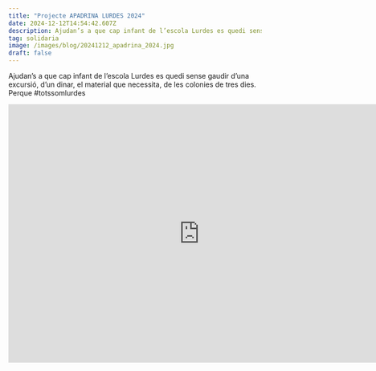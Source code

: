 ```yaml
---
title: "Projecte APADRINA LURDES 2024"
date: 2024-12-12T14:54:42.607Z
description: Ajudan’s a que cap infant de l’escola Lurdes es quedi sense gaudir d’una excursió, d’un dinar, el material que necessita, de les colonies de tres dies. Perque #totssomlurdes
tag: solidaria
image: /images/blog/20241212_apadrina_2024.jpg
draft: false
---
```


<p>Ajudan’s a que cap infant de l’escola Lurdes es quedi sense gaudir d’una excursió, d’un dinar, el material que necessita, de les colonies de tres dies. Perque #totssomlurdes
</p>
<div class="player-container">
        <iframe width="760" height="515" src="https://www.youtube.com/embed/TeC4YBgqTb4?si=vr5bZsHrAjYqwWfD" title="Apadrina Lurdes 2024" frameborder="0" allow="accelerometer; autoplay; clipboard-write; encrypted-media; gyroscope; picture-in-picture; web-share" referrerpolicy="strict-origin-when-cross-origin" allowfullscreen></iframe>
</div>